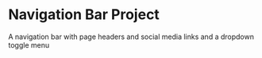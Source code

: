# Navigation Bar Project

A navigation bar with page headers and social media links and a dropdown toggle menu
